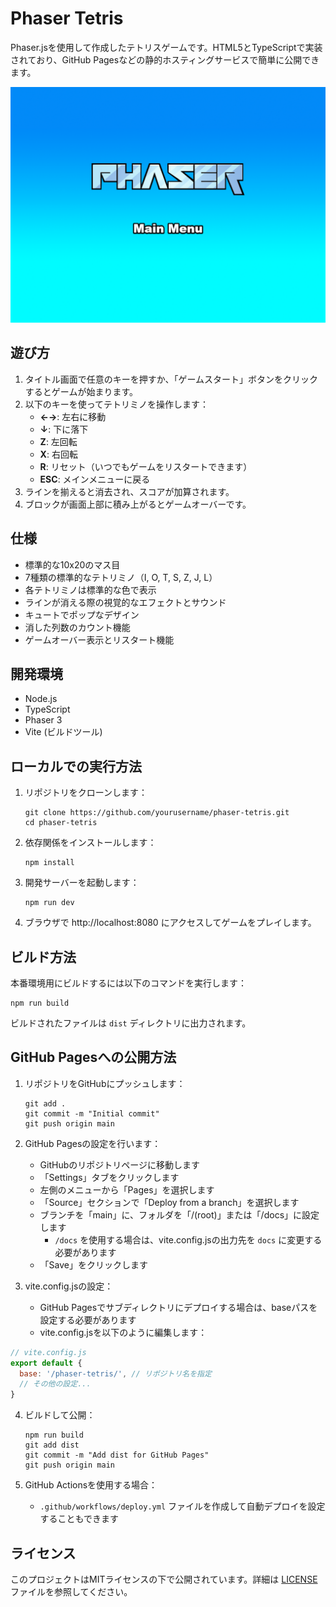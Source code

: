 # Phaser Tetris

Phaser.jsを使用して作成したテトリスゲームです。HTML5とTypeScriptで実装されており、GitHub Pagesなどの静的ホスティングサービスで簡単に公開できます。

![テトリスゲーム](screenshot.png)

## 遊び方

1. タイトル画面で任意のキーを押すか、「ゲームスタート」ボタンをクリックするとゲームが始まります。
2. 以下のキーを使ってテトリミノを操作します：
   - **←→**: 左右に移動
   - **↓**: 下に落下
   - **Z**: 左回転
   - **X**: 右回転
   - **R**: リセット（いつでもゲームをリスタートできます）
   - **ESC**: メインメニューに戻る
3. ラインを揃えると消去され、スコアが加算されます。
4. ブロックが画面上部に積み上がるとゲームオーバーです。

## 仕様

- 標準的な10x20のマス目
- 7種類の標準的なテトリミノ（I, O, T, S, Z, J, L）
- 各テトリミノは標準的な色で表示
- ラインが消える際の視覚的なエフェクトとサウンド
- キュートでポップなデザイン
- 消した列数のカウント機能
- ゲームオーバー表示とリスタート機能

## 開発環境

- Node.js
- TypeScript
- Phaser 3
- Vite (ビルドツール)

## ローカルでの実行方法

1. リポジトリをクローンします：
   ```
   git clone https://github.com/yourusername/phaser-tetris.git
   cd phaser-tetris
   ```

2. 依存関係をインストールします：
   ```
   npm install
   ```

3. 開発サーバーを起動します：
   ```
   npm run dev
   ```

4. ブラウザで http://localhost:8080 にアクセスしてゲームをプレイします。

## ビルド方法

本番環境用にビルドするには以下のコマンドを実行します：

```
npm run build
```

ビルドされたファイルは `dist` ディレクトリに出力されます。

## GitHub Pagesへの公開方法

1. リポジトリをGitHubにプッシュします：
   ```
   git add .
   git commit -m "Initial commit"
   git push origin main
   ```

2. GitHub Pagesの設定を行います：
   - GitHubのリポジトリページに移動します
   - 「Settings」タブをクリックします
   - 左側のメニューから「Pages」を選択します
   - 「Source」セクションで「Deploy from a branch」を選択します
   - ブランチを「main」に、フォルダを「/(root)」または「/docs」に設定します
     - `/docs` を使用する場合は、vite.config.jsの出力先を `docs` に変更する必要があります
   - 「Save」をクリックします

3. vite.config.jsの設定：
   - GitHub Pagesでサブディレクトリにデプロイする場合は、baseパスを設定する必要があります
   - vite.config.jsを以下のように編集します：

```javascript
// vite.config.js
export default {
  base: '/phaser-tetris/', // リポジトリ名を指定
  // その他の設定...
}
```

4. ビルドして公開：
   ```
   npm run build
   git add dist
   git commit -m "Add dist for GitHub Pages"
   git push origin main
   ```

5. GitHub Actionsを使用する場合：
   - `.github/workflows/deploy.yml` ファイルを作成して自動デプロイを設定することもできます

## ライセンス

このプロジェクトはMITライセンスの下で公開されています。詳細は [LICENSE](LICENSE) ファイルを参照してください。
